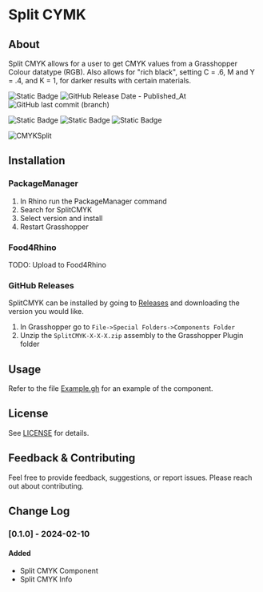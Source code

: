 # Split CYMK
## About
Split CMYK allows for a user to get CMYK values from a Grasshopper Colour datatype (RGB). Also allows for "rich black", setting C = .6, M and Y = .4, and K = 1, for darker results with certain materials.

![Static Badge](https://img.shields.io/badge/Build-v0.1.0-green)
![GitHub Release Date - Published_At](https://img.shields.io/github/release-date/dkeners/SplitCMYK?label=Last%20release%20date%3A%20)
 ![GitHub last commit (branch)](https://img.shields.io/github/last-commit/dkeners/SplitCMYK/develop?label=Lastest%20development:)

 ![Static Badge](https://img.shields.io/badge/-4.8-blue?logo=csharp) ![Static Badge](https://img.shields.io/badge/--%23512BD4?logo=dotnet)
 ![Static Badge](https://img.shields.io/badge/-Rhino%207,%208-black?logo=rhinoceros)

![CMYKSplit](https://github.com/dkeners/SplitCMYK/assets/25158625/22e03386-c897-4244-b04b-b752e6ac5c3c)

## Installation
### PackageManager
1. In Rhino run the PackageManager command
2. Search for SplitCMYK
3. Select version and install
4. Restart Grasshopper
### Food4Rhino
TODO: Upload to Food4Rhino
### GitHub Releases
SplitCMYK can be installed by going to [Releases](https://github.com/dkeners/SplitCMYK/releases) and downloading the version you would like.
1. In Grasshopper go to `File->Special Folders->Components Folder`
2. Unzip the `SplitCMYK-X-X-X.zip` assembly to the Grasshopper Plugin folder

## Usage
Refer to the file [Example.gh](https://github.com/dkeners/SplitCMYK/blob/main/SplitCMYK/Tests/Example.gh) for an example of the component.

## License
See [LICENSE](LICENSE.txt) for details.

## Feedback & Contributing
Feel free to provide feedback, suggestions, or report issues. Please reach out about contributing. 

## Change Log
### [0.1.0] - 2024-02-10
#### Added
- Split CMYK Component
- Split CMYK Info
